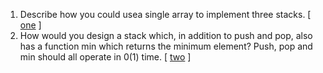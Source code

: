 1.  Describe how you could usea single array to implement three stacks. [ [one][101] ]
2.  How would you design a stack which, in addition to push and pop, also has a function min which returns the minimum element? Push, pop and min should all operate in 0(1) time. [ [two][102] ]

[101]:https://github.com/inadram/CrackingCode/tree/master/src/main/dataStructures/StacksAndQueues/One
[102]:https://github.com/inadram/CrackingCode/tree/master/src/main/dataStructures/StacksAndQueues/Two
